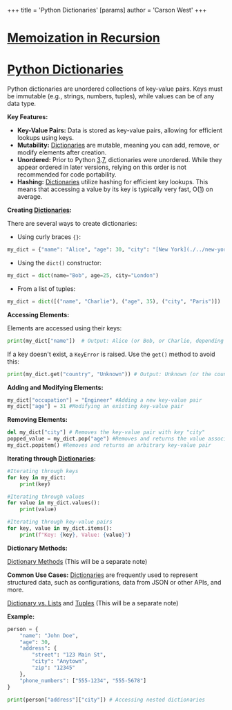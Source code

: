 +++
 title = 'Python Dictionaries'
[params]
	author = 'Carson West'
+++
# [Memoization in Recursion](./../memoization-in-recursion/)
# [Python Dictionaries](./../python-dictionaries/) 
Python dictionaries are unordered collections of key-value pairs.  Keys must be immutable (e.g., strings, numbers, tuples), while values can be of any data type.

**Key Features:**

* **Key-Value Pairs:**  Data is stored as key-value pairs, allowing for efficient lookups using keys.
* **Mutability:** [Dictionaries](./../dictionaries/) are mutable, meaning you can add, remove, or modify elements after creation.
* **Unordered:**  Prior to Python [3](./../3/).[7](./../7/), dictionaries were unordered.  While they appear ordered in later versions, relying on this order is not recommended for code portability.
* **Hashing:** [Dictionaries](./../dictionaries/) utilize hashing for efficient key lookups.  This means that accessing a value by its key is typically very fast, O([1](./../1/)) on average.


**Creating [Dictionaries](./../dictionaries/):**

There are several ways to create dictionaries:

* Using curly braces `{}`:

```python
my_dict = {"name": "Alice", "age": 30, "city": "[New York](./../new-york/)"}
```

* Using the `dict()` constructor:

```python
my_dict = dict(name="Bob", age=25, city="London")
```

* From a list of tuples:

```python
my_dict = dict([("name", "Charlie"), ("age", 35), ("city", "Paris")])
```


**Accessing Elements:**

Elements are accessed using their keys:

```python
print(my_dict["name"])  # Output: Alice (or Bob, or Charlie, depending on which creation method above was used)
```

If a key doesn't exist, a `KeyError` is raised.  Use the `get()` method to avoid this:

```python
print(my_dict.get("country", "Unknown")) # Output: Unknown (or the country if it exists)
```

**Adding and Modifying Elements:**

```python
my_dict["occupation"] = "Engineer" #Adding a new key-value pair
my_dict["age"] = 31 #Modifying an existing key-value pair
```

**Removing Elements:**

```python
del my_dict["city"] # Removes the key-value pair with key "city"
popped_value = my_dict.pop("age") #Removes and returns the value associated with the key "age"
my_dict.popitem() #Removes and returns an arbitrary key-value pair
```

**Iterating through [Dictionaries](./../dictionaries/):**

```python
#Iterating through keys
for key in my_dict:
    print(key)

#Iterating through values
for value in my_dict.values():
    print(value)

#Iterating through key-value pairs
for key, value in my_dict.items():
    print(f"Key: {key}, Value: {value}")
```

**Dictionary Methods:**

[Dictionary Methods](./../dictionary-methods/)  (This will be a separate note)

**Common Use Cases:**
 [Dictionaries](./../dictionaries/) are frequently used to represent structured data, such as configurations, data from JSON or other APIs, and more.

[Dictionary vs. Lists](./../dictionary-vs.-lists/) and [Tuples](./../tuples/) (This will be a separate note)


**Example:**

```python
person = {
    "name": "John Doe",
    "age": 30,
    "address": {
        "street": "123 Main St",
        "city": "Anytown",
        "zip": "12345"
    },
    "phone_numbers": ["555-1234", "555-5678"]
}

print(person["address"]["city"]) # Accessing nested dictionaries
```
